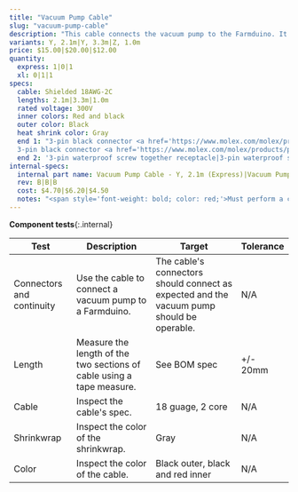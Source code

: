 ```yaml
---
title: "Vacuum Pump Cable"
slug: "vacuum-pump-cable"
description: "This cable connects the vacuum pump to the Farmduino. It comes in two pieces, a Y-axis section labelled Y and a Z-axis section labelled Z that connect with a 90-degree screw-together waterproof connection at the cross-slide."
variants: Y, 2.1m|Y, 3.3m|Z, 1.0m
price: $15.00|$20.00|$12.00
quantity:
  express: 1|0|1
  xl: 0|1|1
specs:
  cable: Shielded 18AWG-2C
  lengths: 2.1m|3.3m|1.0m
  rated voltage: 300V
  inner colors: Red and black
  outer color: Black
  heat shrink color: Gray
  end 1: "3-pin black connector <a href='https://www.molex.com/molex/products/part-detail/crimp_housings/2004561213'>Molex Part 2004561213</a>|
  3-pin black connector <a href='https://www.molex.com/molex/products/part-detail/crimp_housings/2004561213'>Molex Part 2004561213</a>|3-pin waterproof screw together 90 degree plug"
  end 2: '3-pin waterproof screw together receptacle|3-pin waterproof screw together receptacle|Three 3/16" insulated quick-connect terminals'
internal-specs:
  internal part name: Vacuum Pump Cable - Y, 2.1m (Express)|Vacuum Pump Cable - Y, 3.3m (Express XL)|Vacuum Pump Cable - Z, 1.0m
  rev: B|B|B
  cost: $4.70|$6.20|$4.50
  notes: "<span style='font-weight: bold; color: red;'>Must perform a continuity check at factory</span>"
---
```


**Component tests**{:.internal}

|Test         |Description  |Target       |Tolerance    |
|-------------|-------------|-------------|-------------|
|Connectors and continuity|Use the cable to connect a vacuum pump to a Farmduino.|The cable's connectors should connect as expected and the vacuum pump should be operable.|N/A
|Length       |Measure the length of the two sections of cable using a tape measure.|See BOM spec|+/- 20mm
|Cable        |Inspect the cable's spec.|18 guage, 2 core|N/A
|Shrinkwrap   |Inspect the color of the shrinkwrap.|Gray|N/A
|Color        |Inspect the color of the cable.|Black outer, black and red inner|N/A
